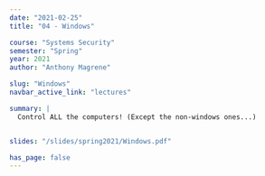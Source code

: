 ```yaml
---
date: "2021-02-25"
title: "04 - Windows"

course: "Systems Security"
semester: "Spring"
year: 2021
author: "Anthony Magrene"

slug: "Windows"
navbar_active_link: "lectures"

summary: |
  Control ALL the computers! (Except the non-windows ones...)


slides: "/slides/spring2021/Windows.pdf"

has_page: false
---
```

